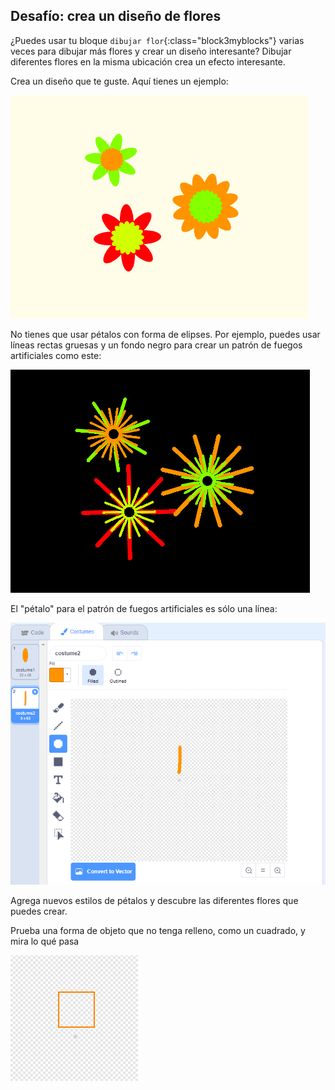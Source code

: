 ## Desafío: crea un diseño de flores

¿Puedes usar tu bloque `dibujar flor`{:class="block3myblocks"} varias veces para dibujar más flores y crear un diseño interesante? Dibujar diferentes flores en la misma ubicación crea un efecto interesante.

Crea un diseño que te guste. Aquí tienes un ejemplo:

![captura de pantalla](images/flower-three.png)

No tienes que usar pétalos con forma de elipses. Por ejemplo, puedes usar líneas rectas gruesas y un fondo negro para crear un patrón de fuegos artificiales como este:

![captura de pantalla](images/flower-fireworks.png)

El "pétalo" para el patrón de fuegos artificiales es sólo una línea:

![captura de pantalla](images/flower-firework-petal.png)

Agrega nuevos estilos de pétalos y descubre las diferentes flores que puedes crear.

Prueba una forma de objeto que no tenga relleno, como un cuadrado, y mira lo qué pasa

![captura de pantalla](images/flower-square-petal.png)